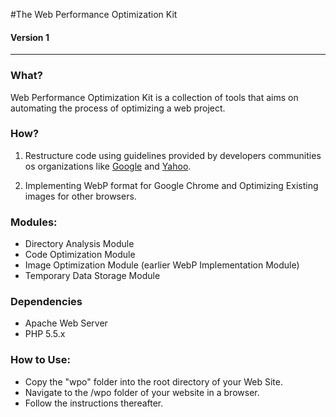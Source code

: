 #The Web Performance Optimization Kit
#### Version 1
---

### What?
Web Performance Optimization Kit is a collection of tools that aims on automating the process of optimizing a web project.


### How?
1. Restructure code using guidelines provided by developers communities os organizations like [Google](https://developers.google.com/speed/docs/best-practices/rules_intro) and [Yahoo](http://developer.yahoo.com/performance/rules.html).

2. Implementing WebP format for Google Chrome and Optimizing Existing images for other browsers.


### Modules:
- Directory Analysis Module
- Code Optimization Module
- Image Optimization Module (earlier WebP Implementation Module)
- Temporary Data Storage Module


### Dependencies
- Apache Web Server
- PHP 5.5.x

### How to Use:
- Copy the "wpo" folder into the root directory of your Web Site.
- Navigate to the /wpo folder of your website in a browser.
- Follow the instructions thereafter.